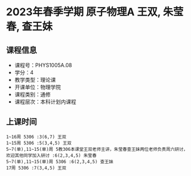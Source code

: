 # 2023年春季学期 原子物理A 王双, 朱莹春, 查王妹






## 课程信息

- 课程号：PHYS1005A.08
- 学分：4
- 教学类型：理论课
- 开课单位：物理学院
- 课程类别：通修
- 课程层次：本科计划内课程

## 上课时间

```
1~16周 5306 :3(6,7) 王双
1~15周 5306 :5(3,4,5) 王双
5~7(单),11~15(单)周 5教306本课堂王双老师主讲，朱莹春查王妹两位老师负责周六研讨，欢迎其他同学加入研讨 :6(2,3,4,5) 朱莹春
5~7(单),11~15(单)周 5306 :6(2,3,4,5) 查王妹
17周 5306 :7(3,4,5) 王双
```

